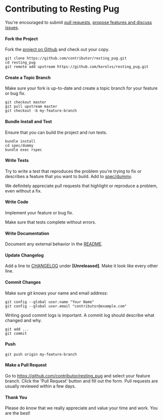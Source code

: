 Contributing to Resting Pug
=====================

You're encouraged to submit [pull requests](https://github.com/korolvs/resting_pug/pulls), [propose features and discuss issues](https://github.com/korolvs/resting_pug/issues).

#### Fork the Project

Fork the [project on Github](https://github.com/korolvs/resting_pug) and check out your copy.

```
git clone https://github.com/contributor/resting_pug.git
cd resting_pug
git remote add upstream https://github.com/korolvs/resting_pug.git
```

#### Create a Topic Branch

Make sure your fork is up-to-date and create a topic branch for your feature or bug fix.

```
git checkout master
git pull upstream master
git checkout -b my-feature-branch
```

#### Bundle Install and Test

Ensure that you can build the project and run tests.

```
bundle install
cd spec/dummy
bundle exec rspec
```

#### Write Tests

Try to write a test that reproduces the problem you're trying to fix or describes a feature that you want to build. Add to [spec/dummy](spec/dummy).

We definitely appreciate pull requests that highlight or reproduce a problem, even without a fix.

#### Write Code

Implement your feature or bug fix.

Make sure that tests complete without errors.

#### Write Documentation

Document any external behavior in the [README](README.md).

#### Update Changelog

Add a line to [CHANGELOG](CHANGELOG.md) under **[Unreleased]**. Make it look like every other line.

#### Commit Changes

Make sure git knows your name and email address:

```
git config --global user.name "Your Name"
git config --global user.email "contributor@example.com"
```

Writing good commit logs is important. A commit log should describe what changed and why.

```
git add ...
git commit
```

#### Push

```
git push origin my-feature-branch
```

#### Make a Pull Request

Go to https://github.com/contributor/resting_pug and select your feature branch. Click the 'Pull Request' button and fill out the form. Pull requests are usually reviewed within a few days.

#### Thank You

Please do know that we really appreciate and value your time and work. You are the best!